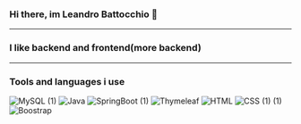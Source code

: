 ### Hi there, im Leandro Battocchio 👋
------------------------------------------------------------------------------------------------

### I like backend and frontend(more backend)
------------------------------------------------------------------------------------------------

### Tools and languages i use
 ![MySQL (1)](https://user-images.githubusercontent.com/91095677/144284093-0e25b1ff-ed1c-4eb7-ac07-5070be9ab713.png)
 ![Java](https://user-images.githubusercontent.com/91095677/144284577-95e8694a-0fbe-4c0b-8510-43b99c157f05.png)
 ![SpringBoot (1)](https://user-images.githubusercontent.com/91095677/144284720-0ae83c15-8532-4460-9f6f-e3016f556cc0.png)
 ![Thymeleaf](https://user-images.githubusercontent.com/91095677/144284768-46f2da17-3d54-44f5-ae74-baabd5108987.png)
 ![HTML](https://user-images.githubusercontent.com/91095677/144284799-47b2e681-ef55-4f81-82b0-bac58e882d54.png)
 ![CSS (1) (1)](https://user-images.githubusercontent.com/91095677/144285246-8b4b7722-522e-42a8-9a27-0aed96ac122b.png) 
 ![Boostrap](https://user-images.githubusercontent.com/91095677/144285303-edf46885-3e2d-41e6-a382-a0cd6510398b.png)















<!--
**leandrobattocchio/leandrobattocchio** is a ✨ _special_ ✨ repository because its `README.md` (this file) appears on your GitHub profile.

Here are some ideas to get you started:

- 🔭 I’m currently working on ...
- 🌱 I’m currently learning ...
- 👯 I’m looking to collaborate on ...
- 🤔 I’m looking for help with ...
- 💬 Ask me about ...
- 📫 How to reach me: ...
- 😄 Pronouns: ...
- ⚡ Fun fact: ...
-->
